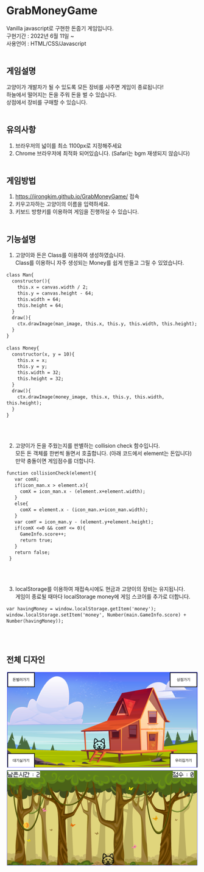 # GrabMoneyGame
Vanilla javascript로 구현한 돈줍기 게임입니다.<br>
구현기간 : 2022년 6월 11일 ~ <br>
사용언어 : HTML/CSS/Javascript <br><br>

## 게임설명
고양이가 개발자가 될 수 있도록 모든 장비를 사주면 게임이 종료됩니다! <br>
하늘에서 떨어지는 돈을 주워 돈을 벌 수 있습니다. <br>
상점에서 장비를 구매할 수 있습니다. <br><br>

## 유의사항
1. 브라우저의 넓이를 최소 1100px로 지정해주세요 <br>
2. Chrome 브라우저에 최적화 되어있습니다. (Safari는 bgm 재생되지 않습니다) <br><br>

## 게임방법
1. https://jirongkim.github.io/GrabMoneyGame/ 접속 <br>
2. 키우고자하는 고양이의 이름을 입력하세요. <br>
3. 키보드 방향키를 이용하여 게임을 진행하실 수 있습니다. <br><br>

## 기능설명
1. 고양이와 돈은 Class를 이용하여 생성하였습니다.<br>
Class를 이용하니 자주 생성되는 Money를 쉽게 만들고 그릴 수 있었습니다.
```
class Man{
  constructor(){
    this.x = canvas.width / 2;
    this.y = canvas.height - 64;
    this.width = 64;
    this.height = 64;
  }
  draw(){
    ctx.drawImage(man_image, this.x, this.y, this.width, this.height);
  }
}

class Money{
  constructor(x, y = 10){
    this.x = x;
    this.y = y;
    this.width = 32;
    this.height = 32;
  }
  draw(){
    ctx.drawImage(money_image, this.x, this.y, this.width, this.height);
  }
}
```

<br><br>


2. 고양이가 돈을 주웠는지를 판별하는 collision check 함수입니다.<br>
모든 돈 객체를 한번씩 돌면서 호출합니다. (아래 코드에서 element는 돈입니다)<br>
만약 충돌이면 게임점수를 더합니다.<br>
```
function collisionCheck(element){
   var comX;
   if(icon_man.x > element.x){
     comX = icon_man.x - (element.x+element.width);
   }
   else{
     comX = element.x - (icon_man.x+icon_man.width);
   }
   var comY = icon_man.y - (element.y+element.height);
   if(comX <=0 && comY <= 0){
     GameInfo.score++;
     return true;
   }
   return false;
 }
```

<br><br>

3. localStorage를 이용하여 재접속시에도 현금과 고양이의 장비는 유지됩니다.<br>
게임이 종료될 때마다 localStorage money에 게임 스코어를 추가로 더합니다.<br>
```
var havingMoney = window.localStorage.getItem('money');
window.localStorage.setItem('money', Number(main.GameInfo.score) + Number(havingMoney));
```
<br><br>

## 전체 디자인
![greenRoom_view](./src/img/greenRoom_view.png)
![game_view](./src/img/game_view.png)
